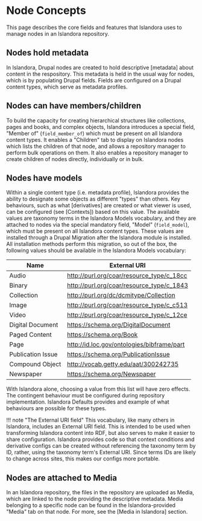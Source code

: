 # Node Concepts

This page describes the core fields and features that Islandora uses to 
manage nodes in an Islandora repository.

## Nodes hold metadata

In Islandora, Drupal nodes are created to hold descriptive [metadata] about content in the respository.
This metadata is held in the usual way for nodes, which is by populating Drupal fields. Fields are 
configured on a Drupal content types, which serve as metadata profiles.

## Nodes can have members/children

To build the capacity for creating hierarchical structures like collections, pages and books, and
complex objects, Islandora introduces a special field, "Member of" (`field_member_of`) which must
be present on all Islandora content types. It enables a "Children" tab to display on Islandora nodes which 
lists the children of that node, and allows a repository manager to perform bulk operations on them.
It also enables a repository manager to create children of nodes directly, individually or in bulk.

## Nodes have models

Within a single content type (i.e. metadata profile), Islandora provides the ability to designate 
some objects as different "types" than others. Key behaviours, such as what [derivatives] are created
or what viewer is used, can be configured (see [Contexts]) based on this value. The available values
are taxonomy terms in the Islandora Models vocabulary, and they are attached to nodes via the special 
mandatory field, "Model" (`field_model`), which must be present on all Islandora content types.
These values are installed through a Drupal Migration after the 
Islandora module is installed. All installation methods perform this migration, so out of the box,
 the following values should be available in the Islandora Models vocabulary:


| Name             	| External URI  	| 
|-------------------	|--------------------------------------------	|
| Audio             	| http://purl.org/coar/resource_type/c_18cc  	|
| Binary            	| http://purl.org/coar/resource_type/c_1843  	|
| Collection        	| http://purl.org/dc/dcmitype/Collection     	|
| Image             	| http://purl.org/coar/resource_type/c_c513  	|
| Video             	| http://purl.org/coar/resource_type/c_12ce  	|
| Digital Document  	| https://schema.org/DigitalDocument         	|
| Paged Content     	| https://schema.org/Book                    	|
| Page              	| http://id.loc.gov/ontologies/bibframe/part 	|
| Publication Issue 	| https://schema.org/PublicationIssue        	|
| Compound Object   	| http://vocab.getty.edu/aat/300242735       	|
| Newspaper         	| https://schema.org/Newspaper               	| 

With Islandora alone, choosing a value from this list will have zero effects. The contingent behaviour
must be configured during repository implementation. Islandora Defaults provides and example of what
behaviours are possible for these types. 


!!! note "The External URI field"
    This vocabulary, like many others in Islandora, includes an External URI field. This is intended to be used when transforming Islandora content into RDF, but also serves to make it easier to share configuration. Islandora provides code so that context conditions and derivative configs can be created without referencing the taxonomy term by ID, rather, using the taxonomy term's External URI. Since terms IDs are likely to change across sites, this makes our configs more portable. 

## Nodes are attached to Media

In an Islandora repository, the files in the repository are uploaded as Media, which are linked
to the node providing the descriptive metadata. Media belonging to a specific node can be found
in the Islandora-provided "Media" tab on that node. For more, see the [Media in Islandora] section.
